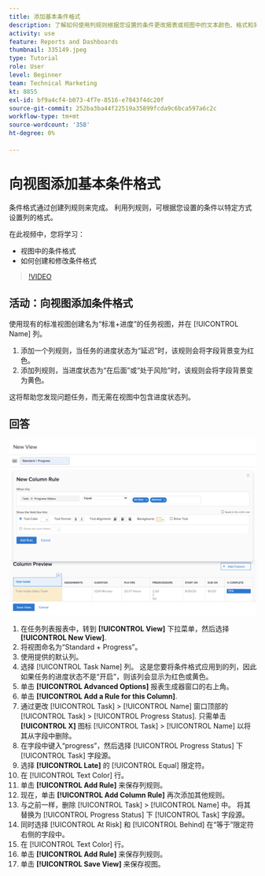 ```yaml
---
title: 添加基本条件格式
description: 了解如何使用列规则根据您设置的条件更改报表或视图中的文本颜色、格式和背景颜色。
activity: use
feature: Reports and Dashboards
thumbnail: 335149.jpeg
type: Tutorial
role: User
level: Beginner
team: Technical Marketing
kt: 8855
exl-id: bf9a4cf4-b073-4f7e-8516-e7843f4dc20f
source-git-commit: 252ba3ba44f22519a35899fcda9c6bca597a6c2c
workflow-type: tm+mt
source-wordcount: '358'
ht-degree: 0%

---
```


# 向视图添加基本条件格式

条件格式通过创建列规则来完成。 利用列规则，可根据您设置的条件以特定方式设置列的格式。

在此视频中，您将学习：

* 视图中的条件格式
* 如何创建和修改条件格式

>[!VIDEO](https://video.tv.adobe.com/v/335149/?quality=12)

## 活动：向视图添加条件格式

使用现有的标准视图创建名为“标准+进度”的任务视图，并在 [!UICONTROL Name] 列。

1. 添加一个列规则，当任务的进度状态为“延迟”时，该规则会将字段背景变为红色。
1. 添加列规则，当进度状态为“在后面”或“处于风险”时，该规则会将字段背景变为黄色。

这将帮助您发现问题任务，而无需在视图中包含进度状态列。

## 回答

![用于创建新列规则的屏幕图像](assets/conditional-formatting-exercise.png)

1. 在任务列表报表中，转到 **[!UICONTROL View]** 下拉菜单，然后选择 **[!UICONTROL New View]**.
1. 将视图命名为“Standard + Progress”。
1. 使用提供的默认列。
1. 选择 [!UICONTROL Task Name] 列。 这是您要将条件格式应用到的列，因此如果任务的进度状态不是“开启”，则该列会显示为红色或黄色。
1. 单击 **[!UICONTROL Advanced Options]** 报表生成器窗口的右上角。
1. 单击 **[!UICONTROL Add a Rule for this Column]**.
1. 通过更改 [!UICONTROL Task] > [!UICONTROL Name] 窗口顶部的 [!UICONTROL Task] > [!UICONTROL Progress Status]. 只需单击 **[!UICONTROL X]** 图标 [!UICONTROL Task] > [!UICONTROL Name] 以将其从字段中删除。
1. 在字段中键入“progress”，然后选择 [!UICONTROL Progress Status] 下 [!UICONTROL Task] 字段源。
1. 选择 **[!UICONTROL Late]** 的 [!UICONTROL Equal] 限定符。
1. 在 [!UICONTROL Text Color] 行。
1. 单击 **[!UICONTROL Add Rule]** 来保存列规则。
1. 现在，单击 **[!UICONTROL Add Column Rule]** 再次添加其他规则。
1. 与之前一样，删除 [!UICONTROL Task] > [!UICONTROL Name] 中。 将其替换为 [!UICONTROL Progress Status] 下 [!UICONTROL Task] 字段源。
1. 同时选择 [!UICONTROL At Risk] 和 [!UICONTROL Behind] 在“等于”限定符右侧的字段中。
1. 在 [!UICONTROL Text Color] 行。
1. 单击 **[!UICONTROL Add Rule]** 来保存列规则。
1. 单击 **[!UICONTROL Save View]** 来保存视图。
